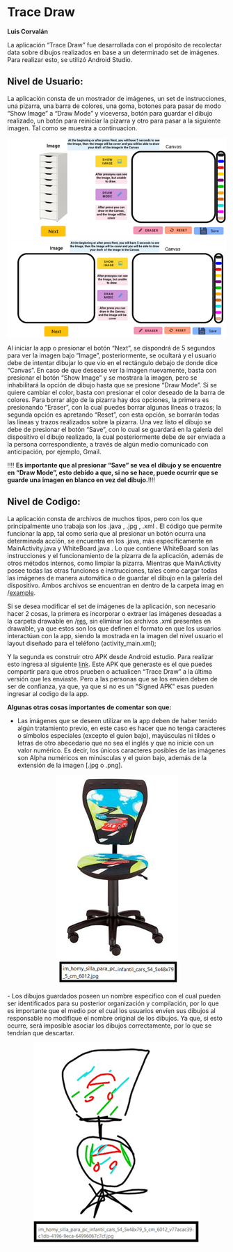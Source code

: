 # Trace Draw 
**Luis Corvalán**

La aplicación “Trace Draw” fue desarrollada con el propósito de recolectar data sobre dibujos realizados en base a un determinado set de imágenes. Para realizar esto, se utilizó Android Studio. 

## Nivel de Usuario:

La aplicación consta de un mostrador de imágenes, un set de instrucciones, una pizarra, una barra de colores, una goma, botones para pasar de modo “Show Image” a “Draw Mode” y viceversa, botón para guardar el dibujo realizado, un botón para reiniciar la pizarra y otro para pasar a la siguiente imagen. Tal como se muestra a continuacion.


<p align="center">
<img  src="imag/App_example.png" alt="App Appearance">
<img  src="imag/App_example_1.png" alt="App Appearance 1">
</p>

Al iniciar la app o presionar el botón “Next”, se dispondrá de 5 segundos para ver la imagen bajo “Image”, posteriormente, se ocultará y el usuario debe de intentar dibujar lo que vio en el rectángulo debajo de donde dice “Canvas”. En caso de que desease ver la imagen nuevamente, basta con presionar el botón “Show Image” y se mostrara la imagen, pero se inhabilitará la opción de dibujo hasta que se presione “Draw Mode”. Si se quiere cambiar el color, basta con presionar el color deseado de la barra de colores. Para borrar algo de la pizarra hay dos opciones, la primera es presionando “Eraser”, con la cual puedes borrar algunas líneas o trazos; la segunda opción es apretando “Reset”, con esta opción, se borrarán todas las líneas y trazos realizados sobre la pizarra. Una vez listo el dibujo se debe de presionar el botón “Save”, con lo cual se guardará en la galería del dispositivo el dibujo realizado, la cual posteriormente debe de ser enviada a la persona correspondiente, a través de algún medio comunicado con anticipación, por ejemplo, Gmail.

‼‼ **Es importante que al presionar “Save” se vea el dibujo y se encuentre en “Draw Mode”, esto debido a que, si no se hace, puede ocurrir que se guarde una imagen en blanco en vez del dibujo.**‼‼

## Nivel de Codigo:

La aplicación consta de archivos de muchos tipos, pero con los que principalmente uno trabaja son los  .java , .jpg , .xml . El código que permite funcionar la app, tal como seria que al presionar un botón ocurra una determinada acción, se encuentra en los .java, más específicamente en MainActivity.java y WhiteBoard.java . Lo que contiene WhiteBoard son las instrucciones y el funcionamiento de la pizarra de la aplicación, además de otros métodos internos, como limpiar la pizarra. Mientras que MainActivity posee todas las otras funciones e instrucciones, tales como cargar todas las imágenes de manera automática o de guardar el dibujo en la galería del dispositivo. Ambos archivos se encuentran en dentro de la carpeta imag en /[example](https://github.com/LuisCorv/Pre-practice/tree/branch/imag/app/src/main/java/com/example).

Si se desea modificar el set de imágenes de la aplicación, son necesario hacer 2 cosas, la primera es incorporar o extraer las imágenes deseadas a la carpeta drawable en /[res](https://github.com/LuisCorv/Pre-practice/tree/branch/imag/app/src/main/res), sin eliminar los archivos .xml presentes en drawable, ya que estos son los que definen el formato en que los usuarios interactúan con la app, siendo la mostrada en la imagen del nivel usuario el layout diseñado para el teléfono (activity_main.xml);

Y la segunda es construir otro APK desde Android estudio. Para realizar esto ingresa al siguiente [link](https://qr.ae/proyrl). Este APK que generaste es el que puedes compartir para que otros prueben o actualicen “Trace Draw” a la última versión que les enviaste. Pero a las personas que se los envien deben de ser de confianza, ya que, ya que si no es un "Signed APK" esas pueden ingresar al codigo de la app.

**Algunas otras cosas importantes de comentar son que:**
-	Las imágenes que se deseen utilizar en la app deben de haber tenido algún tratamiento previo, en este caso es hacer que no tenga caracteres o símbolos especiales (excepto el guion bajo), mayúsculas ni tildes o letras de otro abecedario que no sea el inglés y que no inicie con un valor numérico. Es decir, los únicos caracteres posibles de las imágenes son Alpha numéricos en minúsculas y el guion bajo, además de la extensión de la imagen [.jpg o .png]. 

<p align="center">
<img  src="imag/Image_example.png" alt="Images Example">
</p>
-	Los dibujos guardados poseen un nombre especifico con el cual pueden ser identificados para su posterior organización y compilación, por lo que es importante que el medio por el cual los usuarios envíen sus dibujos al responsable no modifique el nombre original de los dibujos. Ya que, si esto ocurre, será imposible asociar los dibujos correctamente, por lo que se tendrían que descartar.

<p align="center">
<img  src="imag/Draw_example.png" alt="Draw Example">
</p>
